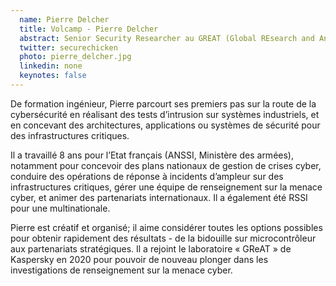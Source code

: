 ```yaml
---
  name: Pierre Delcher
  title: Volcamp - Pierre Delcher
  abstract: Senior Security Researcher au GREAT (Global REsearch and Analysis Team) de Kaspersky
  twitter: securechicken
  photo: pierre_delcher.jpg
  linkedin: none
  keynotes: false
---
```

De formation ingénieur, Pierre parcourt ses premiers pas sur la route de la cybersécurité en réalisant des tests d’intrusion sur systèmes industriels, et en concevant des architectures, applications ou systèmes de sécurité pour des infrastructures critiques.

Il a travaillé 8 ans pour l’Etat français (ANSSI, Ministère des armées), notamment pour concevoir des plans nationaux de gestion de crises cyber, conduire des opérations de réponse à incidents d’ampleur sur des infrastructures critiques, gérer une équipe de renseignement sur la menace cyber, et animer des partenariats internationaux. Il a également été RSSI pour une multinationale.

Pierre est créatif et organisé; il aime considérer toutes les options possibles pour obtenir rapidement des résultats - de la bidouille sur microcontrôleur aux partenariats stratégiques. Il a rejoint le laboratoire « GReAT » de Kaspersky en 2020 pour pouvoir de nouveau plonger dans les investigations de renseignement sur la menace cyber.
